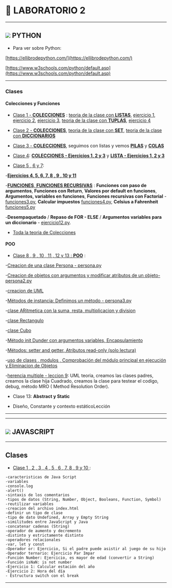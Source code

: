 # :book: LABORATORIO 2

---

## <img src="https://img.icons8.com/color/36/000000/python--v1.png"/> PYTHON

- Para ver sobre Python:

[https://ellibrodepython.com/](https://ellibrodepython.com/)

[https://www.w3schools.com/python/default.asp](https://www.w3schools.com/python/default.asp)

---

### Clases


#### Colecciones y Funciones 

- [Clase 1 - **COLECCIONES**](https://github.com/eugenia1984/UTN-FRSR-Programacion-1year-2semester/tree/main/laboratorio2/clase1_2_3) :  [teoria de la clase con **LISTAS**](https://github.com/eugenia1984/UTN-FRSR-Programacion-1year-2semester/tree/main/laboratorio2/clase1_2_3/listas.py),  [ejercicio 1](https://github.com/eugenia1984/UTN-FRSR-Programacion-1year-2semester/tree/main/laboratorio2/clase1_2_3/ejercicio1.py),  [ejercicio 2](https://github.com/eugenia1984/UTN-FRSR-Programacion-1year-2semester/tree/main/laboratorio2/clase1_2_3/ejercicio2.py),  [ejercicio 3](https://github.com/eugenia1984/UTN-FRSR-Programacion-1year-2semester/tree/main/laboratorio2/clase1_2_3/ejercicio3.py),  [teoria de la clase con **TUPLAS**](https://github.com/eugenia1984/UTN-FRSR-Programacion-1year-2semester/tree/main/laboratorio2/clase1_2_3/tuplas.py), [ejercicio 4](https://github.com/eugenia1984/UTN-FRSR-Programacion-1year-2semester/tree/main/laboratorio2/clase1_2_3/ejercicio4.py)


- [Clase 2 - **COLECCIONES**](https://github.com/eugenia1984/UTN-FRSR-Programacion-1year-2semester/tree/main/laboratorio2/clase1_2_3),  [teoria de la clase con **SET**](https://github.com/eugenia1984/UTN-FRSR-Programacion-1year-2semester/tree/main/laboratorio2/clase1_2_3/set.py),  [teoria de la clase con **DICCIONARIOS**](https://github.com/eugenia1984/UTN-FRSR-Programacion-1year-2semester/tree/main/laboratorio2/clase1_2_/diciconarios.py)


- [Clase 3 - **COLECCIONES**](https://github.com/eugenia1984/UTN-FRSR-Programacion-1year-2semester/tree/main/laboratorio2/clase1_2_3), seguimos con listas y vemos [**PILAS**](https://github.com/eugenia1984/UTN-FRSR-Programacion-1year-2semester/tree/main/laboratorio2/clase1_2_3/pilas.py) y [**COLAS**](https://github.com/eugenia1984/UTN-FRSR-Programacion-1year-2semester/tree/main/laboratorio2/clase1_2_3/colas.py)


- [Clase 4](https://github.com/eugenia1984/UTN-FRSR-Programacion-1year-2semester/tree/main/laboratorio2/clase4_5_6): [**COLECCIONES - Ejercicios 1, 2 y 3**](https://github.com/eugenia1984/UTN-FRSR-Programacion-1year-2semester/tree/main/laboratorio2/clase4_5_6/colecciones) y [**LISTA - Ejercicios 1, 2 y 3**](https://github.com/eugenia1984/UTN-FRSR-Programacion-1year-2semester/tree/main/laboratorio2/clase4_5_6/lista)


- [Clase 5 , 6 y 7](https://github.com/eugenia1984/UTN-FRSR-Programacion-1year-2semester/tree/main/laboratorio2/clase4_5_6_7): 

-[**Ejercicios 4, 5, 6, 7, 8 , 9 , 10 y 11**](https://github.com/eugenia1984/UTN-FRSR-Programacion-1year-2semester/tree/main/laboratorio2/clase4_5_6_7/) 

-[**FUNCIONES**, **FUNCIONES RECURSIVAS**](https://github.com/eugenia1984/UTN-FRSR-Programacion-1year-2semester/tree/main/laboratorio2/clase4_5_6_/funciones) : **Funciones con paso de argumentos**, **Funciones con Return**, **Valores por default en funciones**, **Argumentos, variables en funciones**, **Funciones recursivas con Factorial** - [funciones3.py](https://github.com/eugenia1984/UTN-FRSR-Programacion-1year-2semester/tree/main/laboratorio2/clase4_5_6_/funciones/funciones3.py), **Calcular impuestos** [funciones4.py](https://github.com/eugenia1984/UTN-FRSR-Programacion-1year-2semester/tree/main/laboratorio2/clase4_5_6_/funciones/funciones4.py), **Celsius a Fahrenheit** [funciones5.py](https://github.com/eugenia1984/UTN-FRSR-Programacion-1year-2semester/tree/main/laboratorio2/clase4_5_6_/funciones/funciones5.py)

-**Desempaquetado** / **Repaso de FOR - ELSE** / **Argumentos variables para un diccionario** - [ejercicio12.py](https://github.com/eugenia1984/UTN-FRSR-Programacion-1year-2semester/tree/main/laboratorio2/clase4_5_6_7/ejercicio12.py). 


- [Toda la teoria de Colecciones](https://github.com/eugenia1984/UTN-FRSR-Programacion-1year-2semester/tree/main/laboratorio2/clase1_2_3/README.md)

#### POO

- [Clase 8 , 9 , 10 , 11 , 12 y 13 : **POO**](https://github.com/eugenia1984/UTN-FRSR-Programacion-1year-2semester/tree/main/laboratorio2/clase8_9_10_11_12) : 

-[Creacion de una clase Persona - persona.py](https://github.com/eugenia1984/UTN-FRSR-Programacion-1year-2semester/tree/main/laboratorio2/clase8_9_10_11_12/persona.py)

-[Creacion de objetos con argumentos y modificar atributos de un objeto- persona2.py](https://github.com/eugenia1984/UTN-FRSR-Programacion-1year-2semester/tree/main/laboratorio2/clase8_9_10_11_12/Persona2.py)

-[creacion de UML](https://github.com/eugenia1984/UTN-FRSR-Programacion-1year-2semester/tree/main/laboratorio2/clase8_9_10_11_12/README.md)

-[Métodos de instancia: Definimos un método - persona3.py](https://github.com/eugenia1984/UTN-FRSR-Programacion-1year-2semester/tree/main/laboratorio2/clase8_9_10_11_12/Persona3.py)

-[clase ARitmetica con la suma, resta, multiplicacion y division](https://github.com/eugenia1984/UTN-FRSR-Programacion-1year-2semester/blob/main/laboratorio2/clase8_9_10_11_12/Aritmetica.py)

-[clase Rectangulo](https://github.com/eugenia1984/UTN-FRSR-Programacion-1year-2semester/blob/main/laboratorio2/clase8_9_10_11_12/Rectangulo.py)

-[clase Cubo](https://github.com/eugenia1984/UTN-FRSR-Programacion-1year-2semester/blob/main/laboratorio2/clase8_9_10_11_12/Cubo.py)

-[Método init Dunder con argumentos variables, Encapsulamiento](https://github.com/eugenia1984/UTN-FRSR-Programacion-1year-2semester/blob/main/laboratorio2/clase8_9_10_11_12/Persona4.py)

-[Métodos: setter and getter, Atributos read-only (solo lectura)](https://github.com/eugenia1984/UTN-FRSR-Programacion-1year-2semester/blob/main/laboratorio2/clase8_9_10_11_12/Perros.py)

-[uso de clases , modulos , Comprobación del módulo principal en ejecución y Eliminacion de Objetos](https://github.com/eugenia1984/UTN-FRSR-Programacion-1year-2semester/blob/main/laboratorio2/clase8_9_10_11_12/PruebaPersona2.py)

-[herencia multiple - leccion 9](https://github.com/eugenia1984/UTN-FRSR-Programacion-1year-2semester/blob/main/laboratorio2/clase8_9_10_11_12/leccion9): UML teoria, creamos las clases padres, creamos la clase hija Cuadrado, creamos la clase para testear el codigo, debug, método MRO ( Method Resolution Order).

- Clase 13: **Abstract y Static** 

-  Diseño, Constante y contexto estáticoLección

---
---

## <img src="https://img.icons8.com/color/36/000000/javascript--v1.png"/> JAVASCRIPT

---

## Clases


- [Clase 1 , 2 , 3 , 4 , 5 , 6 , 7, 8 , 9 y 10 ](https://github.com/eugenia1984/UTN-FRSR-Programacion-1year-2semester/tree/main/laboratorio2/javascript/clase1_2_3_4_5_6_7):

```
-caracteristicas de Java Script
-variables
-console.log
-alert()
-sintaxis de los comentarios
-tipos de datos (String, Number, Object, Booleans, Function, Symbol)
-reutilizar variables
-creacion del archivo index.html
-definir un tipo de clase
-tipo de dato Undefined, Array y Empty String
-similitudes entre JavaScript y Java
-concatenar cadenas (String)
-operador de aumento y decremento
-distinto y estrictamente distinto
-operadores relacionales
-var, let y const
-Operador or: Ejercicio, Si el padre puede asistir al juego de su hijo
-Operador ternario: Ejercicio Par Impar
-Función Number: Ejercicio, es mayor de edad (convertir a String)
-Función isNaN: is not number
-Ejercicio 1: Calcular estación del año
-Ejercicio 2: Hora del día
- Estructura switch con el break
```

---

